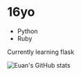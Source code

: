 # 16yo

* Python
* Ruby

Currently learning flask


![Euan's GitHub stats](https://github-readme-stats.vercel.app/api?username=Xyr0za&theme=tokyonight&show_icons=true)
